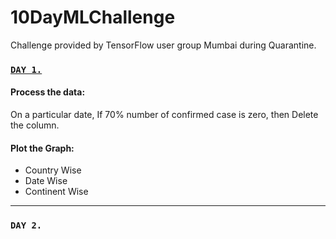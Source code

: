 # 10DayMLChallenge
Challenge provided by TensorFlow user group Mumbai during Quarantine.


  ### [`DAY 1.`](https://github.com/spctr01/10DayMLChallenge/blob/master/day_1.ipynb)

 #### Process the data:
   On a particular date, If 70% number of confirmed case is zero, then Delete the column.
   
 #### Plot the Graph:
  - Country Wise
  - Date Wise
  - Continent Wise
    
 ***
 ### `DAY 2.`
